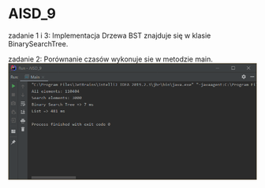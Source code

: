 # AISD_9
zadanie 1 i 3:
  Implementacja Drzewa BST znajduje się w klasie BinarySearchTree.
  
 zadanie 2: 
  Porównanie czasów wykonuje sie w metodzie main.
  ![Zdjęcie porównania czasów](https://github.com/mateusz7812/AISD_9/blob/master/aisd9.png)
